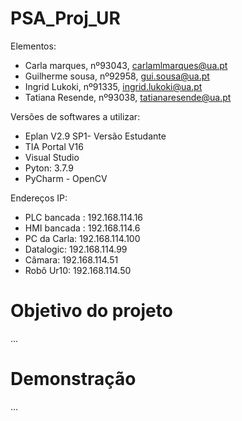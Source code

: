 # PSA_Proj_UR

Elementos:
* Carla marques, nº93043, carlamlmarques@ua.pt
* Guilherme sousa, nº92958, gui.sousa@ua.pt
* Ingrid Lukoki, nº91335, ingrid.lukoki@ua.pt
* Tatiana Resende, nº93038, tatianaresende@ua.pt

Versões de softwares a utilizar:
* Eplan V2.9 SP1- Versão Estudante
* TIA Portal V16
* Visual Studio
* Pyton: 3.7.9
* PyCharm - OpenCV

Endereços IP:
* PLC bancada : 192.168.114.16
* HMI bancada : 192.168.114.6
* PC da Carla:   192.168.114.100
* Datalogic:     192.168.114.99
* Câmara:        192.168.114.51
* Robô Ur10:     192.168.114.50

# Objetivo do projeto
...

# Demonstração
...
